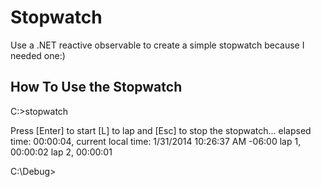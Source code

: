 # Stopwatch

Use a .NET reactive observable to create a simple stopwatch because I needed one:)

## How To Use the Stopwatch


C:\>stopwatch

Press [Enter] to start [L] to lap and [Esc] to stop the stopwatch...
elapsed time: 00:00:04, current local time: 1/31/2014 10:26:37 AM -06:00
lap 1, 00:00:02
lap 2, 00:00:01

C:\Debug>
